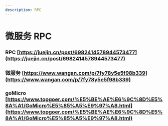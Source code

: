 ```yaml
---
description: RPC
---
```


# 微服务 RPC

### RPC [https://juejin.cn/post/6982414578944573477](https://juejin.cn/post/6982414578944573477)

### 微服务 [https://www.wangan.com/p/7fy78y5e5f98b339](https://www.wangan.com/p/7fy78y5e5f98b339)

### goMicro [https://www.topgoer.com/%E5%BE%AE%E6%9C%8D%E5%8A%A1/GoMicro%E5%85%A5%E9%97%A8.html](https://www.topgoer.com/%E5%BE%AE%E6%9C%8D%E5%8A%A1/GoMicro%E5%85%A5%E9%97%A8.html)
